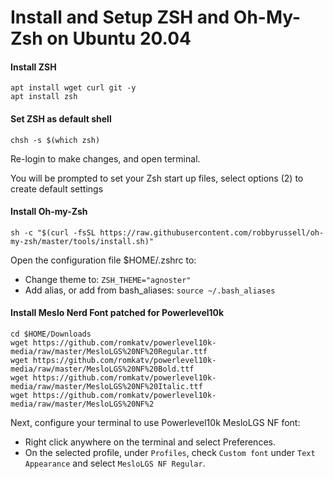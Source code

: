 # Install and Setup ZSH and Oh-My-Zsh on Ubuntu 20.04

#### Install ZSH

```
apt install wget curl git -y
apt install zsh
```

#### Set ZSH as default shell
```
chsh -s $(which zsh)
```

Re-login to make changes, and open terminal.

You will be prompted to set your Zsh start up files, select options (2) to create default settings

#### Install Oh-my-Zsh
```
sh -c "$(curl -fsSL https://raw.githubusercontent.com/robbyrussell/oh-my-zsh/master/tools/install.sh)"
```

Open the configuration file $HOME/.zshrc to:
- Change theme to: `ZSH_THEME="agnoster"`
- Add alias, or add from bash_aliases: `source ~/.bash_aliases`

#### Install Meslo Nerd Font patched for Powerlevel10k
```
cd $HOME/Downloads
wget https://github.com/romkatv/powerlevel10k-media/raw/master/MesloLGS%20NF%20Regular.ttf
wget https://github.com/romkatv/powerlevel10k-media/raw/master/MesloLGS%20NF%20Bold.ttf
wget https://github.com/romkatv/powerlevel10k-media/raw/master/MesloLGS%20NF%20Italic.ttf
wget https://github.com/romkatv/powerlevel10k-media/raw/master/MesloLGS%20NF%2
```
Next, configure your terminal to use Powerlevel10k MesloLGS NF font:
- Right click anywhere on the terminal and select Preferences.
- On the selected profile, under `Profiles`, check `Custom font` under `Text Appearance` and select `MesloLGS NF Regular`.